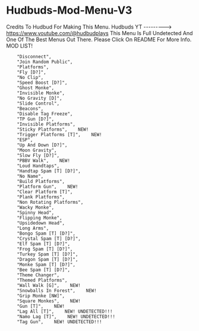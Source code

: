 # Hudbuds-Mod-Menu-V3
Credits To Hudbud For Making This Menu. Hudbuds YT ---------> https://www.youtube.com/@hudbudplays This Menu Is Full Undetected And One Of The Best Menus Out There. Please Click On README For More Info.
MOD LIST!

        "Disconnect",
        "Join Random Public",
        "Platforms",
        "Fly [D?]",
        "No Clip",
        "Speed Boost [D?]",
        "Ghost Monke",
        "Invisible Monke",
        "No Gravity [D]",
        "Slide Control",
        "Beacons",
        "Disable Tag Freeze",
        "TP Gun [D?]",
        "Invisible Platforms",
        "Sticky Platforms",    NEW!
        "Trigger Platforms [T]",    NEW!
        "ESP",
        "Up And Down [D?]",
        "Moon Gravity",
        "Slow Fly [D?]",
        "PBBV Walk",    NEW!
        "Loud Handtaps",
        "Handtap Spam [T] [D?]",
        "No Name",
        "Build Platforms",
        "Platform Gun",    NEW!
        "Clear Platform [T]",
        "Plank Platforms",
        "Non Rotating Platforms",
        "Wacky Monke",
        "Spinny Head",
        "Flipping Monke",
        "Upsidedown Head",
        "Long Arms",
        "Bongo Spam [T] [D?]",
        "Crystal Spam [T] [D?]",
        "Elf Spam [T] [D?]",
        "Frog Spam [T] [D?]",
        "Turkey Spam [T] [D?]",
        "Dragon Spam [T] [D?]",
        "Monke Spam [T] [D?]",
        "Bee Spam [T] [D?]",
        "Theme Changer",
        "Themed Platforms", 
        "Wall Walk [G]",    NEW!
        "Snowballs In Forest",    NEW!
        "Grip Monke [NW]", 
        "Square Monkes",    NEW!
        "Gun [T]",    NEW!
        "Lag All [T]",    NEW! UNDETECTED!!!
        "Namo Lag [T]",    NEW! UNDETECTED!!!
        "Tag Gun",    NEW! UNDETECTED!!!
